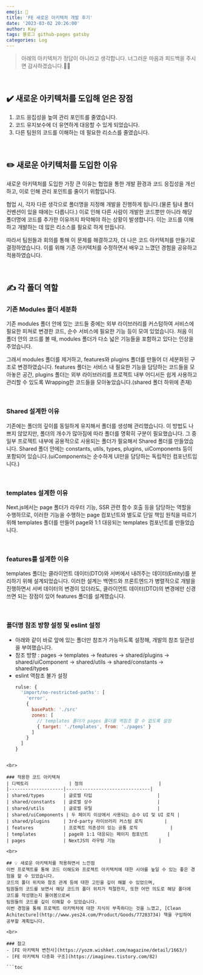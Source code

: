 ```yaml
---
emoji: 👋
title: 'FE 새로운 아키텍처 개발 후기'
date: '2023-03-02 20:26:00'
author: Kay
tags: 블로그 github-pages gatsby
categories: Log
---
```


> 아래의 아키텍처가 정답이 아니라고 생각합니다. 너그러운 마음과 피드백을 주시면 감사하겠습니다.🙇🏻‍

<br/>

## ✔️ 새로운 아키텍처를 도입해 얻은 장점
1. 코드 응집성을 높여 관리 포인트를 줄였습니다.
2. 코드 유지보수에 더 유연하게 대응할 수 있게 되었습니다.
3. 다른 팀원의 코드를 이해하는 데 필요한 리소스를 줄였습니다.

<br/>

## ✏️ 새로운 아키텍처를 도입한 이유
새로운 아키텍처를 도입한 가장 큰 이유는 협업을 통한 개발 환경과 코드 응집성을 개선하고, 이로 인해 관리 포인트를 줄이기 위함입니다.

협업 시, 각자 다른 생각으로 폴더명을 지정해 개발을 진행하게 됩니다.(물론 팀내 폴더 컨벤션이 있을 때에는 다릅니다.) 
이로 인해 다른 사람이 개발한 코드뿐만 아니라 해당 폴더명에 코드를 추가한 이유까지 파악해야 하는 상황이 발생합니다.
이는 코드를 이해하고 개발하는 데 많은 리소스를 필요로 하게 만듭니다.

따라서 팀원들과 회의를 통해 이 문제를 해결하고자, 더 나은 코드 아키텍처를 만들기로 결정하였습니다.
이를 위해 기존 아키텍처를 수정하면서 배우고 느꼈던 경험을 공유하고 적용하였습니다.

<br/>

## ✍️ 각 폴더 역할
### 기존 Modules 폴더 세분화
기존 modules 폴더 안에 있는 코드들 중에는 외부 라이브러리를 커스텀하여 서비스에 필요한 피쳐로 변경한 코드, 순수 서비스에 필요한 기능 등이 모여 있었습니다.
처음 이 폴더 안의 코드를 볼 때, modules 폴더가 다소 넓은 기능들을 포함하고 있다는 인상을 주었습니다.

그래서 modules 폴더를 제거하고, features와 plugins 폴더를 만들어 더 세분화된 구조로 변경하였습니다.
features 폴더는 서비스 내 필요한 기능을 담당하는 코드들을 모아놓은 공간, plugins 폴더는 외부 라이브러리를 프로젝트 내부 어디서든 쉽게 사용하고 관리할 수 있도록 Wrapping한 코드들을 모아놓았습니다.(shared 폴더 하위에 존재)

<br/>

### Shared 설계한 이유
기존에는 폴더의 깊이를 동일하게 유지해서 폴더를 생성해 관리했습니다. 이 방법도 나쁘지 않았지만, 폴더의 개수가 많아짐에 따라 폴더를 명확히 구분이 필요했습니다.
그 중 일부 프로젝트 내부에 공용적으로 사용되는 폴더가 필요해서 Shared 폴더를 만들었습니다.
Shared 폴더 안에는 constants, utils, types, plugins, uiComponents 등이 포함되어 있습니다.(uiComponents는 순수하게 UI만을 담당하는 독립적인 컴포넌트입니다.)

<br/>

### templates 설계한 이유
Next.js에서는 page 폴더가 라우터 기능, SSR 관련 함수 호출 등을 담당하는 역할을 수행하므로,
이러한 기능을 수행하는 page 컴포넌트와 별도로 단일 책임 원칙을 따르기 위해 templates 폴더를 만들어
page와 1:1 대응되는 templates 컴포넌트를 만들었습니다.


<br>

### features를 설계한 이유
templates 폴더는 클라이언트 데이터(DTO)와 서버에서 내려주는 데이터(Entity)를 분리하기 위해 설계되었습니다.
이러한 설계는 백엔드와 프론트엔드가 병렬적으로 개발을 진행하면서 서버 데이터의 변경이 있더라도, 클라이언트 데이터(DTO)의 변경에만
신경쓰면 되는 장점이 있어 features 폴더를 설계했습니다.

<br>

### 폴더명 참조 방향 설정 및 eslint 설정
- 아래와 같이 바로 앞에 있는 폴더만 참조가 가능하도록 설정해, 개발의 참조 일관성을 부여했습니다.
- 참조 방향 : pages -> templates -> features -> shared/plugins -> shared/uiComponent -> shared/utils -> shared/constants -> shared/types
- eslint 역참조 불가 설정
    ```js
    rulse: {
      'import/no-restricted-paths': [
        'error',
        {
          basePath: './src'
          zones: [
            // templates 폴더가 pages 폴더를 역참조 할 수 없도록 설정
            { target: './templates', from: './pages' }
          ]
        }
      ]
    }
```

<br>

### 적용한 코드 아키텍쳐
| 디렉토리               | 정의                            |
|--------------------|-------------------------------|
| shared/types       | 글로벌 타입                        |
| shared/constants   | 글로벌 상수                        |
| shared/utils       | 글로벌 유틸                        |
| shared/uiComponents | 두 페이지 이상에서 사용되는 순수 UI 및 UI 로직 |
| shared/plugins     | 3rd-party 라이브러리 커스텀 로직        |
| features           | 프로젝트 의존성이 있는 공통 로직            |
| templates          | page와 1:1 대응되는 페이지 컴포넌트       |
| pages              | NextJS의 라우팅 기능                |

<br>

## 💡 새로운 아키텍처를 적용하면서 느낀점
이번 프로젝트를 통해 코드 이해도와 프로젝트 아키텍처에 대한 시야를 높일 수 있는 좋은 경험을 할 수 있었습니다.
코드의 폴더 위치와 참조 관계 등에 대한 고민을 깊이 해볼 수 있었으며,
팀원들의 코드를 보면서 해당 코드의 폴더 위치가 적절한지, 또한 어떤 의도로 해당 폴더에 코드를 작성했는지 물어봄으로써
팀원들의 코드를 깊이 이해할 수 있었습니다.
이번 경험을 통해 프로젝트 아키텍처에 대한 지식이 부족하다는 것을 느꼈고, [Clean Achitecture](http://www.yes24.com/Product/Goods/77283734) 책을 구입하여 공부할 계획입니다.

<br>

### 참고
- [FE 아키텍쳐 변천사](https://yozm.wishket.com/magazine/detail/1663/)
- [FE 아키텍쳐 다층화 구조](https://imagineu.tistory.com/82)

```toc
```
